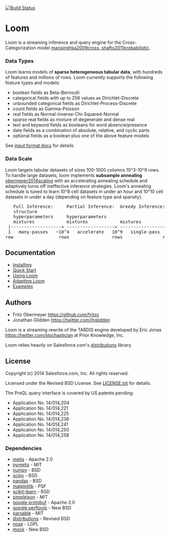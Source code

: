 [![Build Status](https://travis-ci.org/posterior/loom.svg?branch=master)](https://travis-ci.org/posterior/loom)

# Loom

Loom is a streaming inference and query engine for the
Cross-Categorization model [mansinghka2009cross, shafto2011probabilistic](/doc/references.bib).

### Data Types

Loom learns models of <b>sparse heterogeneous tabular data</b>,
with hundreds of features and millions of rows.
Loom currently supports the following feature types and models:

* boolean fields as Beta-Bernoulli
* categorical fields with up to 256 values as Dirichlet-Discrete
* unbounded categorical fields as Dirichlet-Process-Discrete
* count fields as Gamma-Poisson
* real fields as Normal-Inverse-Chi-Squared-Normal
* sparse real fields as mixture of degenerate and dense real
* text and keyword fields as booleans for word absence/presence
* date fields as a combination of absolute, relative, and cyclic parts
* optional fields as a boolean plus one of the above feature models

See [input format docs](/doc/using.md#format) for details.

### Data Scale

Loom targets tabular datasets of sizes 100-1000 columns 10^3-10^9 rows.
To handle large datasets, loom implements <b>subsample annealing</b>
[obermeyer2014scaling](/doc/references.bib) with an accelerating annealing schedule and
adaptively turns off ineffective inference strategies.
Loom's annealing schedule is tuned to learn
10^8 cell datasets in under an hour and
10^10 cell datasets in under a day
(depending on feature type and sparsity).

<pre>
   Full Inference:     Partial Inference:  Greedy Inference:
   structure
   hyperparameters     hyperparameters
   mixtures            mixtures            mixtures
 |-------------------> ------------------> ------------------>
 1   many-passes   ~10^4   accelerate   10^9   single-pass  10^4
row                 rows                rows               row/sec
</pre>

## Documentation

* [Installing](/doc/installing.md)
* [Quick Start](/doc/quickstart.md)
* [Using Loom](/doc/using.md)
* [Adapting Loom](/doc/adapting.md)
* [Examples](/examples)

## Authors

* Fritz Obermeyer <https://github.com/fritzo>
* Jonathan Glidden <https://twitter.com/jhglidden>

Loom is a streaming rewrite of the TARDIS engine developed by
Eric Jonas <https://twitter.com/stochastician> at Prior Knowledge, Inc.

Loom relies heavily on Salesforce.com's
[distributions](https://github.com/forcedotcom/distributions) library.

## License

Copyright (c) 2014 Salesforce.com, Inc. All rights reserved.

Licensed under the Revised BSD License.
See [LICENSE.txt](LICENSE.txt) for details.

The PreQL query interface is covered by US patents pending:

* Application No. 14/014,204
* Application No. 14/014,221
* Application No. 14/014,225
* Application No. 14/014,236
* Application No. 14/014,241
* Application No. 14/014,250
* Application No. 14/014,258

### Dependencies

* [metis](http://glaros.dtc.umn.edu/gkhome/metis/metis/overview) - Apache 2.0
* [pymetis](http://mathema.tician.de/software/pymetis) - MIT
* [numpy](http://docs.scipy.org/doc/numpy/license.html) - BSD
* [scipy](http://www.scipy.org/scipylib/license.html) - BSD
* [pandas](http://pandas.pydata.org) - BSD
* [matplotlib](http://matplotlib.org/users/license.html) - PSF
* [scikit-learn](http://scikit-learn.org) - BSD
* [simplejson](https://pypi.python.org/pypi/simplejson) - MIT
* [google protobuf](https://code.google.com/p/protobuf) - Apache 2.0
* [google perftools](https://code.google.com/p/gperftools) - New BSD
* [parsable](https://pypi.python.org/pypi/parsable) - MIT
* [distributions](https://github.com/forcedotcom/distributions) - Revised BSD
* [nose](https://pypi.python.org/pypi/nose) - LGPL
* [mock](https://pypi.python.org/pypi/mock) - New BSD

